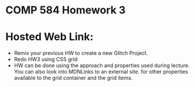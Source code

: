 # COMP 584 Homework 3

# Hosted Web Link:

* Remix your previous HW to create a new Glitch Project. 
* Redo HW3 using CSS grid
* HW can be done using the approach and properties used during lecture. You can also look into MDNLinks to an external site. for other properties available to the grid container and the grid items.
